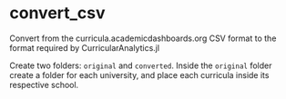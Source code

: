 # convert_csv
Convert from the curricula.academicdashboards.org CSV format to the format required by CurricularAnalytics.jl

Create two folders: `original` and `converted`. Inside the `original` folder create a folder for each university, and place each curricula inside its respective school.
